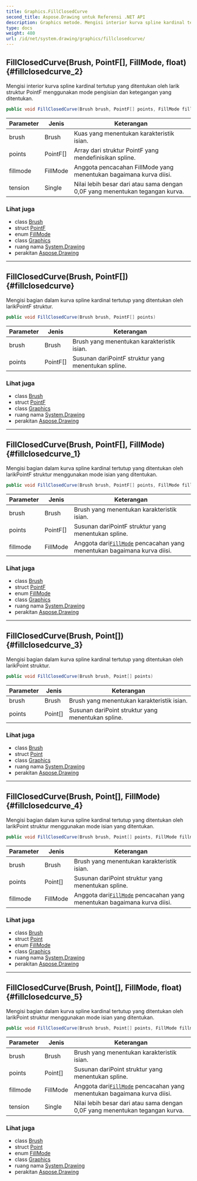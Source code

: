 ```yaml
---
title: Graphics.FillClosedCurve
second_title: Aspose.Drawing untuk Referensi .NET API
description: Graphics metode. Mengisi interior kurva spline kardinal tertutup yang ditentukan oleh larik struktur PointF menggunakan mode pengisian dan ketegangan yang ditentukan.
type: docs
weight: 480
url: /id/net/system.drawing/graphics/fillclosedcurve/
---
```

## FillClosedCurve(Brush, PointF[], FillMode, float) {#fillclosedcurve_2}

Mengisi interior kurva spline kardinal tertutup yang ditentukan oleh larik struktur PointF menggunakan mode pengisian dan ketegangan yang ditentukan.

```csharp
public void FillClosedCurve(Brush brush, PointF[] points, FillMode fillmode, float tension)
```

| Parameter | Jenis | Keterangan |
| --- | --- | --- |
| brush | Brush | Kuas yang menentukan karakteristik isian. |
| points | PointF[] | Array dari struktur PointF yang mendefinisikan spline. |
| fillmode | FillMode | Anggota pencacahan FillMode yang menentukan bagaimana kurva diisi. |
| tension | Single | Nilai lebih besar dari atau sama dengan 0,0F yang menentukan tegangan kurva. |

### Lihat juga

* class [Brush](../../brush/)
* struct [PointF](../../pointf/)
* enum [FillMode](../../../system.drawing.drawing2d/fillmode/)
* class [Graphics](../)
* ruang nama [System.Drawing](../../graphics/)
* perakitan [Aspose.Drawing](../../../)

---

## FillClosedCurve(Brush, PointF[]) {#fillclosedcurve}

Mengisi bagian dalam kurva spline kardinal tertutup yang ditentukan oleh larikPointF struktur.

```csharp
public void FillClosedCurve(Brush brush, PointF[] points)
```

| Parameter | Jenis | Keterangan |
| --- | --- | --- |
| brush | Brush | Brush yang menentukan karakteristik isian. |
| points | PointF[] | Susunan dariPointF struktur yang menentukan spline. |

### Lihat juga

* class [Brush](../../brush/)
* struct [PointF](../../pointf/)
* class [Graphics](../)
* ruang nama [System.Drawing](../../graphics/)
* perakitan [Aspose.Drawing](../../../)

---

## FillClosedCurve(Brush, PointF[], FillMode) {#fillclosedcurve_1}

Mengisi bagian dalam kurva spline kardinal tertutup yang ditentukan oleh larikPointF struktur menggunakan mode isian yang ditentukan.

```csharp
public void FillClosedCurve(Brush brush, PointF[] points, FillMode fillmode)
```

| Parameter | Jenis | Keterangan |
| --- | --- | --- |
| brush | Brush | Brush yang menentukan karakteristik isian. |
| points | PointF[] | Susunan dariPointF struktur yang menentukan spline. |
| fillmode | FillMode | Anggota dari[`FillMode`](../../../system.drawing.drawing2d/fillmode/) pencacahan yang menentukan bagaimana kurva diisi. |

### Lihat juga

* class [Brush](../../brush/)
* struct [PointF](../../pointf/)
* enum [FillMode](../../../system.drawing.drawing2d/fillmode/)
* class [Graphics](../)
* ruang nama [System.Drawing](../../graphics/)
* perakitan [Aspose.Drawing](../../../)

---

## FillClosedCurve(Brush, Point[]) {#fillclosedcurve_3}

Mengisi bagian dalam kurva spline kardinal tertutup yang ditentukan oleh larikPoint struktur.

```csharp
public void FillClosedCurve(Brush brush, Point[] points)
```

| Parameter | Jenis | Keterangan |
| --- | --- | --- |
| brush | Brush | Brush yang menentukan karakteristik isian. |
| points | Point[] | Susunan dariPoint struktur yang menentukan spline. |

### Lihat juga

* class [Brush](../../brush/)
* struct [Point](../../point/)
* class [Graphics](../)
* ruang nama [System.Drawing](../../graphics/)
* perakitan [Aspose.Drawing](../../../)

---

## FillClosedCurve(Brush, Point[], FillMode) {#fillclosedcurve_4}

Mengisi bagian dalam kurva spline kardinal tertutup yang ditentukan oleh larikPoint struktur menggunakan mode isian yang ditentukan.

```csharp
public void FillClosedCurve(Brush brush, Point[] points, FillMode fillmode)
```

| Parameter | Jenis | Keterangan |
| --- | --- | --- |
| brush | Brush | Brush yang menentukan karakteristik isian. |
| points | Point[] | Susunan dariPoint struktur yang menentukan spline. |
| fillmode | FillMode | Anggota dari[`FillMode`](../../../system.drawing.drawing2d/fillmode/) pencacahan yang menentukan bagaimana kurva diisi. |

### Lihat juga

* class [Brush](../../brush/)
* struct [Point](../../point/)
* enum [FillMode](../../../system.drawing.drawing2d/fillmode/)
* class [Graphics](../)
* ruang nama [System.Drawing](../../graphics/)
* perakitan [Aspose.Drawing](../../../)

---

## FillClosedCurve(Brush, Point[], FillMode, float) {#fillclosedcurve_5}

Mengisi bagian dalam kurva spline kardinal tertutup yang ditentukan oleh larikPoint struktur menggunakan mode isian yang ditentukan.

```csharp
public void FillClosedCurve(Brush brush, Point[] points, FillMode fillmode, float tension)
```

| Parameter | Jenis | Keterangan |
| --- | --- | --- |
| brush | Brush | Brush yang menentukan karakteristik isian. |
| points | Point[] | Susunan dariPoint struktur yang menentukan spline. |
| fillmode | FillMode | Anggota dari[`FillMode`](../../../system.drawing.drawing2d/fillmode/) pencacahan yang menentukan bagaimana kurva diisi. |
| tension | Single | Nilai lebih besar dari atau sama dengan 0,0F yang menentukan tegangan kurva. |

### Lihat juga

* class [Brush](../../brush/)
* struct [Point](../../point/)
* enum [FillMode](../../../system.drawing.drawing2d/fillmode/)
* class [Graphics](../)
* ruang nama [System.Drawing](../../graphics/)
* perakitan [Aspose.Drawing](../../../)


